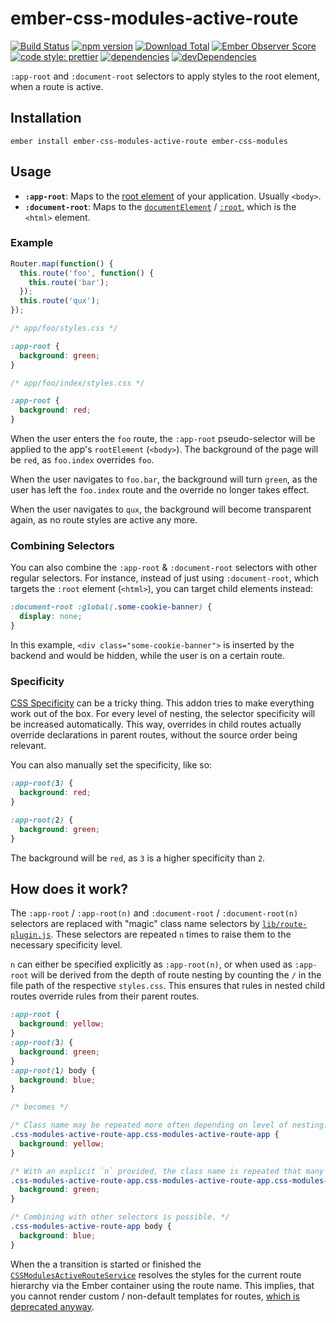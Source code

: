 # ember-css-modules-active-route

[![Build Status](https://travis-ci.org/buschtoens/ember-css-modules-active-route.svg)](https://travis-ci.org/buschtoens/ember-css-modules-active-route)
[![npm version](https://badge.fury.io/js/ember-css-modules-active-route.svg)](http://badge.fury.io/js/ember-css-modules-active-route)
[![Download Total](https://img.shields.io/npm/dt/ember-css-modules-active-route.svg)](http://badge.fury.io/js/ember-css-modules-active-route)
[![Ember Observer Score](https://emberobserver.com/badges/ember-css-modules-active-route.svg)](https://emberobserver.com/addons/ember-css-modules-active-route)
[![code style: prettier](https://img.shields.io/badge/code_style-prettier-ff69b4.svg)](https://github.com/prettier/prettier)
[![dependencies](https://img.shields.io/david/buschtoens/ember-css-modules-active-route.svg)](https://david-dm.org/buschtoens/ember-css-modules-active-route)
[![devDependencies](https://img.shields.io/david/dev/buschtoens/ember-css-modules-active-route.svg)](https://david-dm.org/buschtoens/ember-css-modules-active-route)

`:app-root` and `:document-root` selectors to apply styles to the root element,
when a route is active.

## Installation

```
ember install ember-css-modules-active-route ember-css-modules
```

## Usage

- **`:app-root`**: Maps to the [root element][root-element] of your application.
  Usually `<body>`.
- **`:document-root`**: Maps to the [`documentElement`][document-element] /
  [`:root`][css-root], which is the `<html>` element.

[root-element]: https://guides.emberjs.com/release/configuring-ember/embedding-applications/
[document-element]: https://developer.mozilla.org/en-US/docs/Web/API/Document/documentElement
[css-root]: https://developer.mozilla.org/en-US/docs/Web/CSS/:root

### Example

```ts
Router.map(function() {
  this.route('foo', function() {
    this.route('bar');
  });
  this.route('qux');
});
```

```css
/* app/foo/styles.css */

:app-root {
  background: green;
}
```

```css
/* app/foo/index/styles.css */

:app-root {
  background: red;
}
```

When the user enters the `foo` route, the `:app-root` pseudo-selector will be
applied to the app's `rootElement` (`<body>`). The background of the page will
be `red`, as `foo.index` overrides `foo`.

When the user navigates to `foo.bar`, the background will turn `green`, as the
user has left the `foo.index` route and the override no longer takes effect.

When the user navigates to `qux`, the background will become transparent again,
as no route styles are active any more.

### Combining Selectors

You can also combine the `:app-root` & `:document-root` selectors with other
regular selectors. For instance, instead of just using `:document-root`, which
targets the `:root` element (`<html>`), you can target child elements instead:

```css
:document-root :global(.some-cookie-banner) {
  display: none;
}
```

In this example, `<div class="some-cookie-banner">` is inserted by the backend
and would be hidden, while the user is on a certain route.

### Specificity

[CSS Specificity](https://developer.mozilla.org/en-US/docs/Web/CSS/Specificity)
can be a tricky thing. This addon tries to make everything work out of the box.
For every level of nesting, the selector specificity will be increased
automatically. This way, overrides in child routes actually override
declarations in parent routes, without the source order being relevant.

You can also manually set the specificity, like so:

```css
:app-root(3) {
  background: red;
}

:app-root(2) {
  background: green;
}
```

The background will be `red`, as `3` is a higher specificity than `2`.

## How does it work?

The `:app-root` / `:app-root(n)` and `:document-root` / `:document-root(n)`
selectors are replaced with "magic" class name selectors by
[`lib/route-plugin.js`](lib/route-plugin.js). These selectors are repeated `n`
times to raise them to the necessary specificity level.

`n` can either be specified explicitly as `:app-root(n)`, or when used as
`:app-root` will be derived from the depth of route nesting by counting the `/`
in the file path of the respective `styles.css`. This ensures that rules in
nested child routes override rules from their parent routes.

```css
:app-root {
  background: yellow;
}
:app-root(3) {
  background: green;
}
:app-root(1) body {
  background: blue;
}

/* becomes */

/* Class name may be repeated more often depending on level of nesting. */
.css-modules-active-route-app.css-modules-active-route-app {
  background: yellow;
}

/* With an explicit `n` provided, the class name is repeated that many times. */
.css-modules-active-route-app.css-modules-active-route-app.css-modules-active-route-app {
  background: green;
}

/* Combining with other selectors is possible. */
.css-modules-active-route-app body {
  background: blue;
}
```

When the a transition is started or finished the
[`CSSModulesActiveRouteService`](addon/services/css-modules-active-route.ts)
resolves the styles for the current route hierarchy via the Ember container
using the route name. This implies, that you cannot render custom / non-default
templates for routes,
[which is deprecated anyway](https://github.com/emberjs/rfcs/blob/master/text/0418-deprecate-route-render-methods.md).
